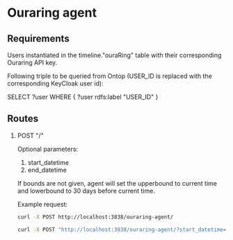 # Ouraring agent

## Requirements

Users instantiated in the timeline."ouraRing" table with their corresponding Ouraring API key.

Following triple to be queried from Ontop (USER_ID is replaced with the corresponding KeyCloak user id):

SELECT ?user
WHERE {
?user rdfs:label "USER_ID"
}

## Routes

1) POST "/"

   Optional parameters:
   1) start_datetime
   2) end_datetime

   If bounds are not given, agent will set the upperbound to current time and lowerbound to 30 days before current time.

   Example request:

   ```bash
   curl -X POST http://localhost:3838/ouraring-agent/
   ```

   ```bash
   curl -X POST "http://localhost:3838/ouraring-agent/?start_datetime=2024-11-20T00:00:00Z&end_datetime=2024-11-22T00:00:00Z"
   ```
